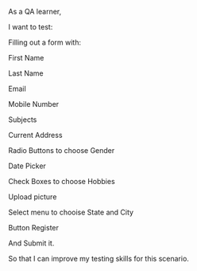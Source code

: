 As a QA learner,

I want to test:

Filling out a form with:

First Name

Last Name

Email

Mobile Number

Subjects

Current Address

Radio Buttons to choose Gender

Date Picker

Check Boxes to choose Hobbies

Upload picture

Select menu to chooise State and City

Button Register

And Submit it.

So that I can improve my testing skills for this scenario.

